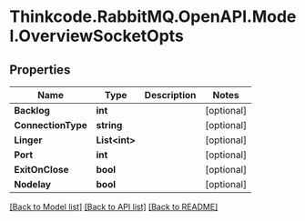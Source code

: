 # Thinkcode.RabbitMQ.OpenAPI.Model.OverviewSocketOpts
## Properties

Name | Type | Description | Notes
------------ | ------------- | ------------- | -------------
**Backlog** | **int** |  | [optional] 
**ConnectionType** | **string** |  | [optional] 
**Linger** | **List&lt;int&gt;** |  | [optional] 
**Port** | **int** |  | [optional] 
**ExitOnClose** | **bool** |  | [optional] 
**Nodelay** | **bool** |  | [optional] 

[[Back to Model list]](../README.md#documentation-for-models) [[Back to API list]](../README.md#documentation-for-api-endpoints) [[Back to README]](../README.md)


